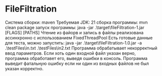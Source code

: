 # FileFiltration
Система сборки: maven
Требуемая JDK: 21
сборка программы: mvn clean package
запуск программы: java -jar .\target\fileFiltration-1.jar [FLAGS] [PATHS]
Чтение из файорв и запись в файлы реализована ассинхронно с использованием FixedThreadPool
Есть готовые данные для теста, можно запустить: java -jar .\target\fileFiltration-1.0.jar -a .\testFiles\in.txt .\testFiles\in2.txt
Программа обрабатывает некорректный ввод параметров. Если хоть один входной файл указан верно, программа обработавет его, выведя ошибки в консоль. Программа выведит фатальную ошибку если ни один из входных файлов не был указан корректно.
